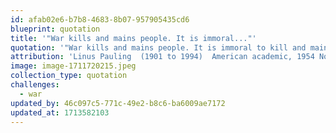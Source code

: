```yaml
---
id: afab02e6-b7b8-4683-8b07-957905435cd6
blueprint: quotation
title: '"War kills and mains people. It is immoral..."'
quotation: '"War kills and mains people. It is immoral to kill and main people. War is immoral."'
attribution: 'Linus Pauling  (1901 to 1994)  American academic, 1954 Nobel laureate in chemistry, 1962 Nobel peace laureate.'
image: image-1711720215.jpeg
collection_type: quotation
challenges:
  - war
updated_by: 46c097c5-771c-49e2-b8c6-ba6009ae7172
updated_at: 1713582103
---
```

